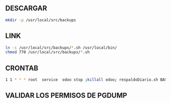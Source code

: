 ## DESCARGAR 

```sh
mkdir -p /usr/local/src/backups
```

## LINK

```sh
ln -s /usr/local/src/backups/*.sh /usr/local/bin/
chmod 770 /usr/local/src/backups/*.sh
```

## CRONTAB

```sh
1 1 * * * root  service  odoo stop ;killall odoo; respaldoDiario.sh BASEDEDATOS ; service  odoo start
```

## VALIDAR LOS PERMISOS DE PGDUMP
